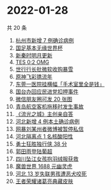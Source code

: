 # 2022-01-28

共 20 条

<!-- BEGIN -->
<!-- 最后更新时间 Fri Jan 28 2022 08:47:34 GMT+0800 (China Standard Time) -->

1. [杭州市新增 7 例确诊病例](https://www.zhihu.com/search?q=杭州疫情)
1. [国足基本无缘世界杯](https://www.zhihu.com/search?q=国足)
1. [新秦时明月更新](https://www.zhihu.com/search?q=新秦时明月)
1. [TES 0:2 OMG](https://www.zhihu.com/search?q=tes)
1. [世行行长批微软收购暴雪](https://www.zhihu.com/search?q=微软暴雪)
1. [原神飞彩镌流年](https://www.zhihu.com/search?q=原神)
1. [东莞一医院挂横幅「手术室里全是钱」](https://www.zhihu.com/search?q=康华医院)
1. [国台办回应民进党扣押事件](https://www.zhihu.com/search?q=国台办)
1. [微信朋友圈可发 20 张图](https://www.zhihu.com/search?q=微信新功能)
1. [青岛航空客机拖移时发生事故](https://www.zhihu.com/search?q=青岛航空)
1. [《流光之城》主创亲自答](https://www.zhihu.com/search?q=流光之城)
1. [河北新增 4 例本土确诊病例](https://www.zhihu.com/search?q=河北疫情)
1. [网暴刘某州者微博被暂停私信](https://www.zhihu.com/search?q=网暴寻亲男孩)
1. [河北隔离点 1 名核酸阳性](https://www.zhihu.com/search?q=河北新增)
1. [勇士狂胜独行侠 38 分](https://www.zhihu.com/search?q=勇士)
1. [郭田雨登陆葡超](https://www.zhihu.com/search?q=郭田雨)
1. [四川坠江女孩抱羽绒服获救](https://www.zhihu.com/search?q=四川坠江女孩)
1. [魔兽世界 1688 元幽灵虎](https://www.zhihu.com/search?q=魔兽世界)
1. [河北 13 岁失联男孩遭恶犬咬死](https://www.zhihu.com/search?q=河北失联男孩)
1. [王者荣耀诸葛亮典藏皮肤](https://www.zhihu.com/search?q=王者荣耀诸葛亮)

<!-- END -->
